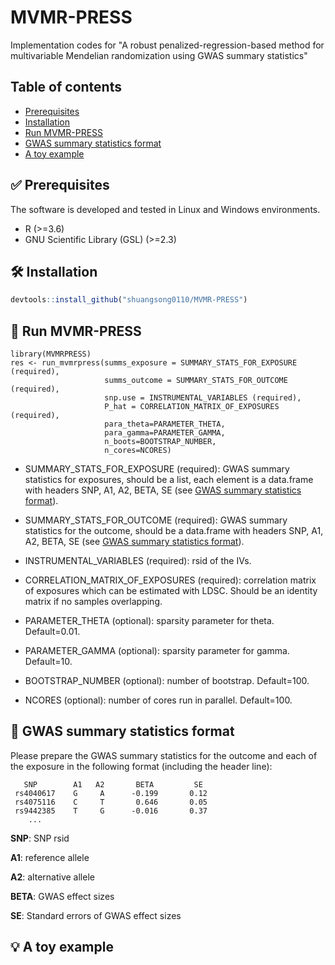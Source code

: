# MVMR-PRESS
Implementation codes for "A robust penalized-regression-based method for multivariable Mendelian randomization using GWAS summary statistics"

## Table of contents
* [Prerequisites](#white_check_mark-prerequisites)
* [Installation](#hammer_and_wrench-installation)
* [Run MVMR-PRESS](#rocket-run-mvmr-press)
* [GWAS summary statistics format](#scroll-gwas-summary-statistics-format)
* [A toy example](#bulb-a-toy-example)

## :white_check_mark: Prerequisites

The software is developed and tested in Linux and Windows environments.

- R (>=3.6)
- GNU Scientific Library (GSL) (>=2.3)

## :hammer_and_wrench: Installation

```r
devtools::install_github("shuangsong0110/MVMR-PRESS")
```

## :rocket: Run MVMR-PRESS
```
library(MVMRPRESS)
res <- run_mvmrpress(summs_exposure = SUMMARY_STATS_FOR_EXPOSURE (required),
                     summs_outcome = SUMMARY_STATS_FOR_OUTCOME (required),
                     snp.use = INSTRUMENTAL_VARIABLES (required),
                     P_hat = CORRELATION_MATRIX_OF_EXPOSURES (required),
                     para_theta=PARAMETER_THETA,
                     para_gamma=PARAMETER_GAMMA,
                     n_boots=BOOTSTRAP_NUMBER,
                     n_cores=NCORES)

```

- SUMMARY_STATS_FOR_EXPOSURE (required): GWAS summary statistics for exposures, should be a list, each element is a data.frame with headers SNP, A1, A2, BETA, SE (see [GWAS summary statistics format](#scroll-gwas-summary-statistics-format)).


- SUMMARY_STATS_FOR_OUTCOME (required): GWAS summary statistics for the outcome, should be a data.frame with headers SNP, A1, A2, BETA, SE (see [GWAS summary statistics format](#scroll-gwas-summary-statistics-format)).


- INSTRUMENTAL_VARIABLES (required): rsid of the IVs.

- CORRELATION_MATRIX_OF_EXPOSURES (required): correlation matrix of exposures which can be estimated with LDSC. Should be an identity matrix if no samples overlapping. 

- PARAMETER_THETA (optional): sparsity parameter for theta. Default=0.01.

- PARAMETER_GAMMA (optional): sparsity parameter for gamma. Default=10.
- BOOTSTRAP_NUMBER (optional): number of bootstrap. Default=100.
- NCORES (optional): number of cores run in parallel. Default=100.



## :scroll: GWAS summary statistics format
Please prepare the GWAS summary statistics for the outcome and each of the exposure  in the following format (including the header line):
```
   SNP        A1   A2       BETA         SE         
 rs4040617    G     A      -0.199       0.12
 rs4075116    C     T       0.646       0.05
 rs9442385    T     G      -0.016       0.37
    ...
```
**SNP**: SNP rsid

**A1**: reference allele

**A2**: alternative allele

**BETA**: GWAS effect sizes

**SE**: Standard errors of GWAS effect sizes

##  :bulb: A toy example
